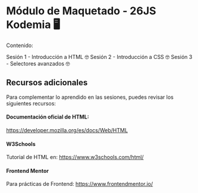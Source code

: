 # Módulo de Maquetado - 26JS Kodemia 🖥️

Contenido:

Sesión 1 - Introducción a HTML 🤓
Sesión 2 - Introducción a CSS 🤓
Sesión 3 - Selectores avanzados 🤓

## Recursos adicionales

Para complementar lo aprendido en las sesiones, puedes revisar los siguientes recursos:

#### Documentación oficial de HTML:

https://developer.mozilla.org/es/docs/Web/HTML

#### W3Schools

Tutorial de HTML en: https://www.w3schools.com/html/

#### Frontend Mentor

Para prácticas de Frontend: https://www.frontendmentor.io/
